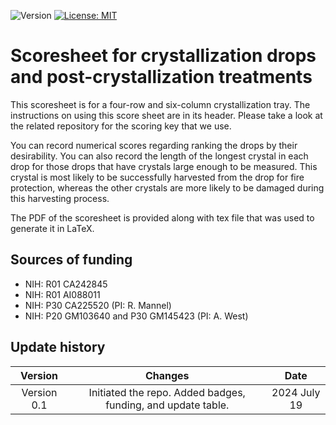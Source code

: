 ![Version](https://img.shields.io/static/v1?label=crystallization-observation-record-24wells&message=0.1&color=brightcolor)
[![License: MIT](https://img.shields.io/badge/License-MIT-blue.svg)](https://opensource.org/licenses/MIT)


# Scoresheet for crystallization drops and post-crystallization treatments

This scoresheet is for a four-row and six-column crystallization tray.
The instructions on using this score sheet are in its header.
Please take a look at the related repository for the scoring key that we use.

You can record numerical scores regarding ranking the drops by their desirability.
You can also record the length of the longest crystal in each drop for those drops that have crystals large enough to be measured.
This crystal is most likely to be successfully harvested from the drop for fire protection, whereas the other crystals are more likely to be damaged during this harvesting process.

The PDF of the scoresheet is provided along with tex file that was used to generate it in LaTeX.

## Sources of funding

- NIH: R01 CA242845
- NIH: R01 AI088011
- NIH: P30 CA225520 (PI: R. Mannel)
- NIH: P20 GM103640 and P30 GM145423 (PI: A. West)

## Update history

|Version      | Changes                                                                                                                                    | Date                 |
|:-----------:|:------------------------------------------------------------------------------------------------------------------------------------------:|:--------------------:|
| Version 0.1 |  Initiated the repo. Added badges, funding, and update table.                                                                               | 2024 July 19         |
